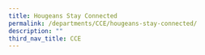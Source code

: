 ```yaml
---
title: Hougeans Stay Connected
permalink: /departments/CCE/hougeans-stay-connected/
description: ""
third_nav_title: CCE
---
```

